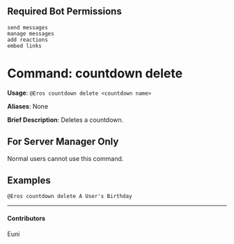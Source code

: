 ## Required Bot Permissions

```
send messages
manage messages
add reactions
embed links
```

# Command: countdown delete


**Usage**: `@Eros countdown delete <countdown name>`

**Aliases**: None

**Brief Description**: Deletes a countdown.



## For Server Manager Only


Normal users cannot use this command.

## Examples

```
@Eros countdown delete A User's Birthday
```


---

#### Contributors


Euni
